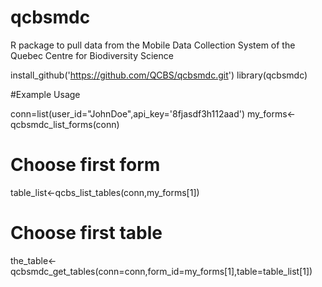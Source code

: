 # qcbsmdc
R package to pull data from the Mobile Data Collection System of the Quebec Centre for Biodiversity Science

install_github('https://github.com/QCBS/qcbsmdc.git')
library(qcbsmdc)

#Example Usage

conn=list(user_id="JohnDoe",api_key='8fjasdf3h112aad') 
my_forms<-qcbsmdc_list_forms(conn)
# Choose first form
table_list<-qcbs_list_tables(conn,my_forms[1])
# Choose first table
the_table<-qcbsmdc_get_tables(conn=conn,form_id=my_forms[1],table=table_list[1])

